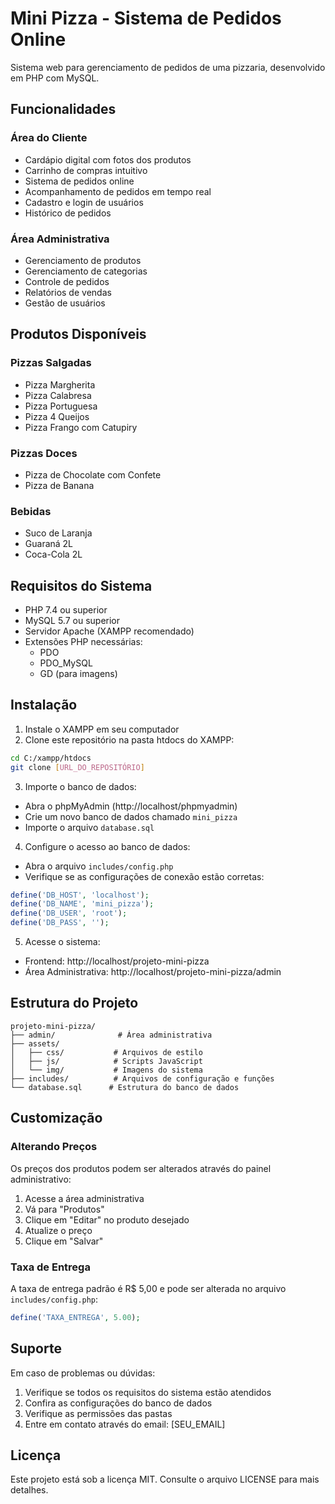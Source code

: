 # Mini Pizza - Sistema de Pedidos Online

Sistema web para gerenciamento de pedidos de uma pizzaria, desenvolvido em PHP com MySQL.

## Funcionalidades

### Área do Cliente
- Cardápio digital com fotos dos produtos
- Carrinho de compras intuitivo
- Sistema de pedidos online
- Acompanhamento de pedidos em tempo real
- Cadastro e login de usuários
- Histórico de pedidos

### Área Administrativa
- Gerenciamento de produtos
- Gerenciamento de categorias
- Controle de pedidos
- Relatórios de vendas
- Gestão de usuários

## Produtos Disponíveis

### Pizzas Salgadas
- Pizza Margherita
- Pizza Calabresa
- Pizza Portuguesa
- Pizza 4 Queijos
- Pizza Frango com Catupiry

### Pizzas Doces
- Pizza de Chocolate com Confete
- Pizza de Banana

### Bebidas
- Suco de Laranja
- Guaraná 2L
- Coca-Cola 2L

## Requisitos do Sistema

- PHP 7.4 ou superior
- MySQL 5.7 ou superior
- Servidor Apache (XAMPP recomendado)
- Extensões PHP necessárias:
  - PDO
  - PDO_MySQL
  - GD (para imagens)

## Instalação

1. Instale o XAMPP em seu computador
2. Clone este repositório na pasta htdocs do XAMPP:
```bash
cd C:/xampp/htdocs
git clone [URL_DO_REPOSITÓRIO]
```

3. Importe o banco de dados:
- Abra o phpMyAdmin (http://localhost/phpmyadmin)
- Crie um novo banco de dados chamado `mini_pizza`
- Importe o arquivo `database.sql`

4. Configure o acesso ao banco de dados:
- Abra o arquivo `includes/config.php`
- Verifique se as configurações de conexão estão corretas:
```php
define('DB_HOST', 'localhost');
define('DB_NAME', 'mini_pizza');
define('DB_USER', 'root');
define('DB_PASS', '');
```

5. Acesse o sistema:
- Frontend: http://localhost/projeto-mini-pizza
- Área Administrativa: http://localhost/projeto-mini-pizza/admin

## Estrutura do Projeto

```
projeto-mini-pizza/
├── admin/              # Área administrativa
├── assets/
│   ├── css/           # Arquivos de estilo
│   ├── js/            # Scripts JavaScript
│   └── img/           # Imagens do sistema
├── includes/          # Arquivos de configuração e funções
└── database.sql      # Estrutura do banco de dados
```

## Customização

### Alterando Preços
Os preços dos produtos podem ser alterados através do painel administrativo:
1. Acesse a área administrativa
2. Vá para "Produtos"
3. Clique em "Editar" no produto desejado
4. Atualize o preço
5. Clique em "Salvar"

### Taxa de Entrega
A taxa de entrega padrão é R$ 5,00 e pode ser alterada no arquivo `includes/config.php`:
```php
define('TAXA_ENTREGA', 5.00);
```

## Suporte

Em caso de problemas ou dúvidas:
1. Verifique se todos os requisitos do sistema estão atendidos
2. Confira as configurações do banco de dados
3. Verifique as permissões das pastas
4. Entre em contato através do email: [SEU_EMAIL]

## Licença

Este projeto está sob a licença MIT. Consulte o arquivo LICENSE para mais detalhes.

